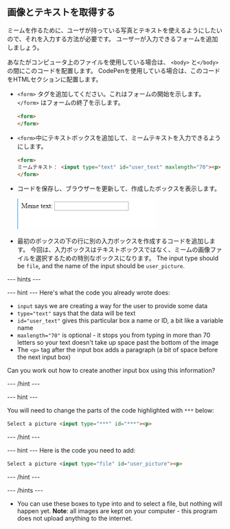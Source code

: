 ## 画像とテキストを取得する

ミームを作るために、ユーザが持っている写真とテキストを使えるようにしたいので、それを入力する方法が必要です。 ユーザーが入力できるフォームを追加しましょう。

あなたがコンピュータ上のファイルを使用している場合は、 `<body>` と`</body>`の間にこのコードを配置します。 CodePenを使用している場合は、このコードをHTMLセクションに配置します。

- `<form>` タグを追加してください。これはフォームの開始を示します。 `</form>` はフォームの終了を示します。

    ```html
    <form>
    </form>
    ```

- `<form>`中にテキストボックスを追加して、ミームテキストを入力できるようにします。

  ```html
  <form>
  ミームテキスト： <input type="text" id="user_text" maxlength="70"><p>
  </form>
  ```

- コードを保存し、ブラウザーを更新して、作成したボックスを表示します。

    ![最初のボックス](images/first-box.png)

- 最初のボックスの下の行に別の入力ボックスを作成するコードを追加します。 今回は、入力ボックスはテキストボックスではなく、ミームの画像ファイルを選択するための特別なボックスになります。 The input type should be `file`, and the name of the input should be `user_picture`.

--- hints ---

--- hint --- Here's what the code you already wrote does:

  * `input` says we are creating a way for the user to provide some data
  * `type="text"` says that the data will be text
  * `id="user_text"` gives this particular box a name or ID, a bit like a variable name
  * `maxlength="70"` is optional - it stops you from typing in more than 70 letters so your text doesn't take up space past the bottom of the image
  * The `<p>` tag after the input box adds a paragraph (a bit of space before the next input box)

Can you work out how to create another input box using this information?

--- /hint ---

--- hint ---

You will need to change the parts of the code highlighted with `***` below:

```html
Select a picture <input type="***" id="***"><p>
```

--- /hint ---

--- hint --- Here is the code you need to add:

```html
Select a picture <input type="file" id="user_picture"><p>
```
--- /hint ---

--- /hints ---

- You can use these boxes to type into and to select a file, but nothing will happen yet. **Note**: all images are kept on your computer - this program does not upload anything to the internet.
